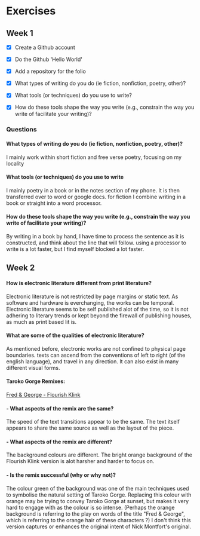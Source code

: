 # Exercises

## Week 1

- [x] Create a Github account
- [x] Do the Github 'Hello World'
- [x] Add a repository for the folio
- [x] What types of writing do you do (ie fiction, nonfiction, poetry, other)?
- [x] What tools (or techniques) do you use to write?
- [x] How do these tools shape the way you write (e.g., constrain the way you write of facilitate your writing)?



### Questions

#### What types of writing do you do (ie fiction, nonfiction, poetry, other)?

I mainly work within short fiction and free verse poetry, focusing on my locality

#### What tools (or techniques) do you use to write

I mainly poetry in a book or in the notes section of my phone. It is then transferred over to word or google docs. for fiction I combine writing in a book or straight into a word processor.

#### How do these tools shape the way you write (e.g., constrain the way you write of facilitate your writing)?

By writing in a book by hand, I have time to process the sentence as it is constructed, and think about the line that will follow. using a processor to write is a lot faster, but I find myself blocked a lot faster.


## Week 2

 #### How is electronic literature different from print literature?

Electronic literature is not restricted by page margins or static text. As software and hardware is everchanging, the works can be temporal. Electronic literature seems to be self published alot of the time, so it is not adhering to literary trends or kept beyond the firewall of publishing houses, as much as print based lit is.

 #### What are some of the qualities of electronic literature? 

As mentioned before, electronic works are not confined to physical page boundaries. texts can ascend from the conventions of left to right (of the english language), and travel in any direction. It can also exist in many different visual forms.


#### Taroko Gorge Remixes:
[Fred & George - Flourish Klink](https://nickm.com/taroko_gorge/fred_and_george/) 

#### - What aspects of the remix are the same?

The speed of the text transitions appear to be the same. The text itself appears to share the same source as well as the layout of the piece.

#### - What aspects of the remix are different?

The background colours are different. The bright orange background of the Flourish Klink version is alot harsher and harder to focus on.

#### - Is the remix successful (why or why not)?

The colour green of the background was one of the main techniques used to symbolise the natural setting of Taroko Gorge. Replacing this colour with orange may be trying to convey Taroko Gorge at sunset, but makes it very hard to engage with as the colour is so intense.
(Perhaps the orange background is referring to the play on words of the title "Fred & George", which is referring to the orange hair of these characters ?)
I don't think this version captures or enhances the original intent of Nick Montfort's original. 
